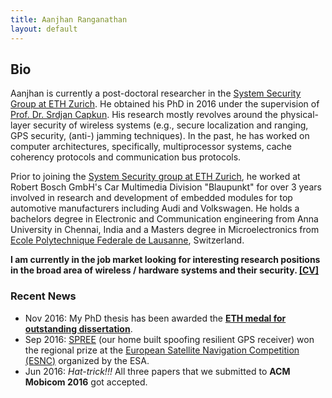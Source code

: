 ```yaml
---
title: Aanjhan Ranganathan
layout: default
---
```


## Bio
Aanjhan is currently a post-doctoral researcher in the [System Security Group at ETH Zurich]. He obtained his PhD in 2016 under the supervision of [Prof. Dr. Srdjan Capkun]. His research mostly revolves around the physical-layer security of wireless systems (e.g., secure localization and ranging, GPS security, (anti-) jamming techniques). In the past, he has worked on computer architectures, specifically, multiprocessor systems, cache coherency protocols and communication bus protocols.

Prior to joining the [System Security group at ETH Zurich], he worked at Robert Bosch GmbH's Car Multimedia Division "Blaupunkt" for over 3 years involved in research and development of embedded modules for top automotive manufacturers including Audi and Volkswagen. He holds a bachelors degree in Electronic and Communication engineering from Anna University in Chennai, India and a Masters degree in Microelectronics from [Ecole Polytechnique Federale de Lausanne], Switzerland.

**I am currently in the job market looking for interesting research positions in the broad area of wireless / hardware systems and their security. <a href="assets/cv_aanjhan.pdf">[CV]</a>**

### Recent News
* Nov 2016: My PhD thesis has been awarded the <a href="https://zisc.ethz.ch/2016/11/25/aanjhan-ranganathan-was-awarded-the-eth-medal/">**ETH medal for outstanding dissertation**</a>.
* Sep 2016: <a href="http://www.spree-gnss.ch">SPREE</a> (our home built spoofing resilient GPS receiver) won the regional prize at the <a href="http://www.esnc.eu/index.php?anzeige=switzerland16.html">European Satellite Navigation Competition (ESNC)</a> organized by the ESA.
* Jun 2016: *Hat-trick!!!* All three papers that we submitted to **ACM Mobicom 2016** got accepted.

[System Security group at ETH Zurich]:http://www.syssec.ethz.ch
[Ecole Polytechnique Federale de Lausanne]:http://epfl.ch
[Prof. Dr. Srdjan Capkun]:http://www.syssec.ethz.ch/people/capkun.html
